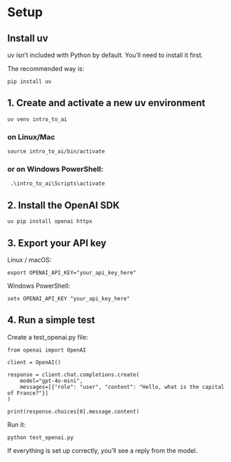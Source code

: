 # Setup 

## Install uv

uv isn’t included with Python by default. You’ll need to install it first.

The recommended way is:
```
pip install uv
```
## 1. Create and activate a new uv environment
```
uv venv intro_to_ai
```

### on Linux/Mac
```
source intro_to_ai/bin/activate   
```

### or on Windows PowerShell:
```
 .\intro_to_ai\Scripts\activate
```

## 2. Install the OpenAI SDK
```
uv pip install openai httpx
```

## 3. Export your API key

Linux / macOS:
```
export OPENAI_API_KEY="your_api_key_here"
```

Windows PowerShell:
```
setx OPENAI_API_KEY "your_api_key_here"
```

## 4. Run a simple test

Create a test_openai.py file:

```
from openai import OpenAI

client = OpenAI()

response = client.chat.completions.create(
    model="gpt-4o-mini",
    messages=[{"role": "user", "content": "Hello, what is the capital of France?"}]
)

print(response.choices[0].message.content)
```

Run it:
```
python test_openai.py
```

If everything is set up correctly, you’ll see a reply from the model.
